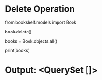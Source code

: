 
# Delete Operation
from bookshelf.models import Book

book.delete()

books = Book.objects.all()

print(books)

# Output: <QuerySet []>
